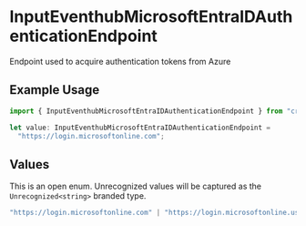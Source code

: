 # InputEventhubMicrosoftEntraIDAuthenticationEndpoint

Endpoint used to acquire authentication tokens from Azure

## Example Usage

```typescript
import { InputEventhubMicrosoftEntraIDAuthenticationEndpoint } from "cribl-control-plane/models";

let value: InputEventhubMicrosoftEntraIDAuthenticationEndpoint =
  "https://login.microsoftonline.com";
```

## Values

This is an open enum. Unrecognized values will be captured as the `Unrecognized<string>` branded type.

```typescript
"https://login.microsoftonline.com" | "https://login.microsoftonline.us" | "https://login.partner.microsoftonline.cn" | Unrecognized<string>
```